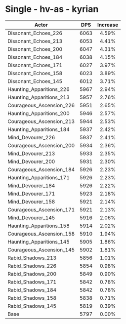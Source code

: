 # Single - hv-as - kyrian
| Actor | DPS | Increase |
|---|:---:|:---:|
|Dissonant_Echoes_226|6063|4.59%|
|Dissonant_Echoes_213|6053|4.41%|
|Dissonant_Echoes_200|6047|4.31%|
|Dissonant_Echoes_184|6038|4.15%|
|Dissonant_Echoes_171|6027|3.97%|
|Dissonant_Echoes_158|6023|3.89%|
|Dissonant_Echoes_145|6012|3.71%|
|Haunting_Apparitions_226|5967|2.94%|
|Haunting_Apparitions_213|5957|2.76%|
|Courageous_Ascension_226|5951|2.65%|
|Haunting_Apparitions_200|5946|2.57%|
|Courageous_Ascension_213|5944|2.53%|
|Haunting_Apparitions_184|5937|2.42%|
|Mind_Devourer_226|5937|2.41%|
|Courageous_Ascension_200|5934|2.36%|
|Mind_Devourer_213|5933|2.35%|
|Mind_Devourer_200|5931|2.30%|
|Courageous_Ascension_184|5926|2.23%|
|Haunting_Apparitions_171|5926|2.23%|
|Mind_Devourer_184|5926|2.22%|
|Mind_Devourer_171|5923|2.18%|
|Mind_Devourer_158|5921|2.14%|
|Courageous_Ascension_171|5921|2.13%|
|Mind_Devourer_145|5916|2.06%|
|Haunting_Apparitions_158|5914|2.02%|
|Courageous_Ascension_158|5910|1.94%|
|Haunting_Apparitions_145|5905|1.86%|
|Courageous_Ascension_145|5902|1.81%|
|Rabid_Shadows_213|5856|1.01%|
|Rabid_Shadows_226|5854|0.98%|
|Rabid_Shadows_200|5849|0.90%|
|Rabid_Shadows_171|5842|0.78%|
|Rabid_Shadows_184|5842|0.78%|
|Rabid_Shadows_158|5838|0.71%|
|Rabid_Shadows_145|5819|0.39%|
|Base|5797|0.00%|
